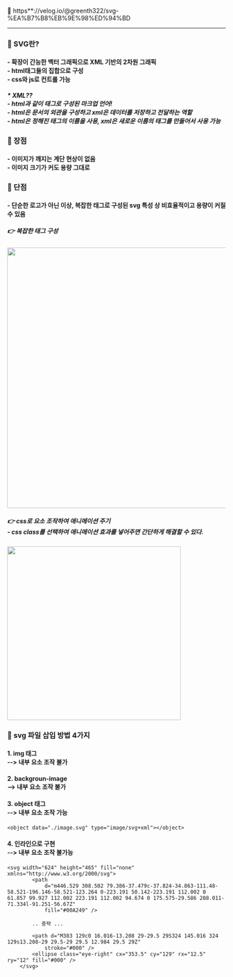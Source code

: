🌼 https**://velog.io/@greenth322/svg-%EA%B7%B8%EB%9E%98%ED%94%BD

*** 

### 📌 SVG란? 
#### - 확장이 간능한 백터 그래픽으로 XML 기반의 2차원 그래픽 <br> - html태그들의 집합으로 구성 <br> - css와 js로 컨트롤 가능 

##### * XML?? <br> - html과 같이 태그로 구성된 마크업 언어! <br> - html은 문서의 외관을 구성하고 xml은 데이터를 저장하고 전달하는 역할 <br> -  html은 정해진 태그의 이름을 사용, xml은 새로운 이름의 태그를 만들어서 사용 가능 

### 📌 장점
#### - 이미지가 깨지는 계단 현상이 없음 <br> - 이미지 크기가 커도 용량 그대로


### 📌 단점 
#### - 단순한 로고가 아닌 이상, 복잡한 태그로 구성된 svg 특성 상 비효율적이고 용량이 커질 수 있음


##### 👉 복잡한 태그 구성 
<img src="https://velog.velcdn.com/images/greenth322/post/f7ae0116-a0fd-46cc-9da1-6d9fa94c5e70/image.PNG" width="600">

##### 👉 css로 요소 조작하여 애니메이션 주기 <br> - css class를 선택하여 애니메이션 효과를 넣어주면 간단하게 해결할 수 있다.
<img src="https://velog.velcdn.com/images/greenth322/post/41cd1c92-f4ba-494f-94c6-e31f3cc1aa27/image.gif" width="400">

<br>

### 📌 svg 파일 삽입 방법 4가지 
#### 1. img 태그 <br> --> 내부 요소 조작 불가
#### 2. backgroun-image <br> --> 내부 요소 조작 불가
#### 3. object 태그 <br> --> 내부 요소 조작 가능

```
<object data="./image.svg" type="image/svg+xml"></object>
```

#### 4. 인라인으로 구현 <br> --> 내부 요소 조작 불가능
```
<svg width="624" height="465" fill="none" xmlns="http://www.w3.org/2000/svg">
        <path
            d="m446.529 308.502 79.386-37.479c-37.824-34.863-111.48-58.521-196.146-58.521-123.264 0-223.191 50.142-223.191 112.002 0 61.857 99.927 112.002 223.191 112.002 94.674 0 175.575-29.586 208.011-71.334l-91.251-56.67Z"
            fill="#00A249" />

        .. 중략 ...

        <path d="M383 129c0 16.016-13.208 29-29.5 29S324 145.016 324 129s13.208-29 29.5-29 29.5 12.984 29.5 29Z"
            stroke="#000" />
        <ellipse class="eye-right" cx="353.5" cy="129" rx="12.5" ry="12" fill="#000" />
    </svg>
```

